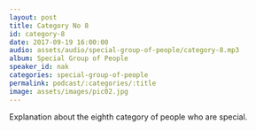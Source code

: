 ```yaml
---
layout: post
title: Category No 8
id: category-8
date: 2017-09-19 16:00:00
audio: assets/audio/special-group-of-people/category-8.mp3
album: Special Group of People
speaker_id: nak
categories: special-group-of-people
permalink: podcast/:categories/:title
image: assets/images/pic02.jpg
---
```


Explanation about the eighth category of people who are special.
